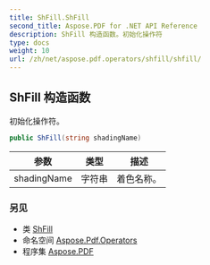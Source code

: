```yaml
---
title: ShFill.ShFill
second_title: Aspose.PDF for .NET API Reference
description: ShFill 构造函数。初始化操作符
type: docs
weight: 10
url: /zh/net/aspose.pdf.operators/shfill/shfill/
---
```

## ShFill 构造函数

初始化操作符。

```csharp
public ShFill(string shadingName)
```

| 参数 | 类型 | 描述 |
| --- | --- | --- |
| shadingName | 字符串 | 着色名称。 |

### 另见

* 类 [ShFill](../)
* 命名空间 [Aspose.Pdf.Operators](../../../aspose.pdf.operators/)
* 程序集 [Aspose.PDF](../../../)